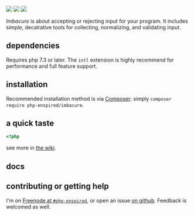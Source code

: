 ![](https://img.shields.io/github/release/php-enspired/imbacure.svg)  ![](https://img.shields.io/badge/PHP-7.3-blue.svg?colorB=8892BF)  ![](https://img.shields.io/badge/license-GPL_3.0_only-blue.svg)

_Imbacure_ is about accepting or rejecting input for your program. It includes simple, decalrative tools for collecting, normalizing, and validating input.

dependencies
------------

Requires php 7.3 or later. The `intl` extension is highly recommend for performance and full feature support.

installation
------------

Recommended installation method is via [Composer](https://getcomposer.org/): simply `composer require php-enspired/imbacure`.

a quick taste
-------------
```php
<?php

```

see more in [the wiki](https://github.com/php-enspired/imbacure/wiki).

docs
----

contributing or getting help
----------------------------

I'm on [Freenode at `#php-enspired`](http://webchat.freenode.net?channels=%23php-enspired&uio=d4), or open an issue [on github](https://github.com/php-enspired/imbacure/issues).  Feedback is welcomed as well.
